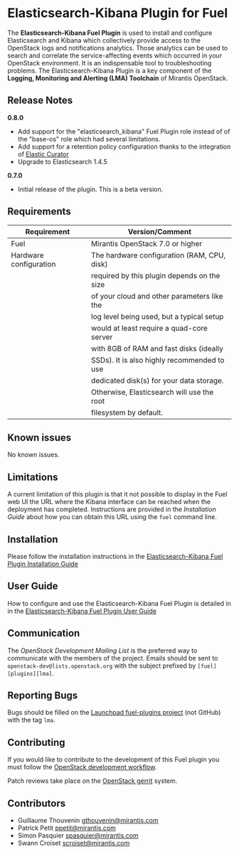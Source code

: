 Elasticsearch-Kibana Plugin for Fuel
====================================

The **Elasticsearch-Kibana Fuel Plugin** is used to install and configure
Elasticsearch and Kibana which collectively provide access to the OpenStack
logs and notifications analytics.
Those analytics can be used to search and correlate the service-affecting
events which occurred in your OpenStack environment. It is an indispensable
tool to troubleshooting problems.
The Elasticsearch-Kibana Plugin is a key component of the
**Logging, Monitoring and Alerting (LMA) Toolchain** of Mirantis OpenStack.

Release Notes
-------------

**0.8.0**

* Add support for the "elasticsearch_kibana" Fuel Plugin role instead of
  of the "base-os" role which had several limitations.
* Add support for a retention policy configuration thanks to the integration
  of [Elastic Curator](https://github.com/elastic/curator)
* Upgrade to Elasticsearch 1.4.5

**0.7.0**

* Initial release of the plugin. This is a beta version.

Requirements
------------

| Requirement            | Version/Comment                             |
|------------------------|---------------------------------------------|
| Fuel                   | Mirantis OpenStack 7.0 or higher            |
| Hardware configuration | The hardware configuration (RAM, CPU, disk) |
|                        | required by this plugin depends on the size |
|                        | of your cloud and other parameters like the |
|                        | log level being used, but a typical setup   |
|                        | would at least require a quad-core server   |
|                        | with 8GB of RAM and fast disks (ideally     |
|                        | SSDs). It is also highly recommended to use |
|                        | dedicated disk(s) for your data storage.    |
|                        | Otherwise, Elasticsearch will use the root  |
|                        | filesystem by default.                      |

Known issues
------------

No known issues.

Limitations
-----------

A current limitation of this plugin is that it not possible to
display in the Fuel web UI the URL where the Kibana interface
can be reached when the deployment has completed.
Instructions are provided in the *Installation Guide* about how you can
obtain this URL using the `fuel` command line.

Installation
------------

Please follow the installation instructions in the [Elasticsearch-Kibana Fuel
Plugin Installation Guide](
http://fuel-plugin-elasticsearch-kibana.readthedocs.org/en/latest/installation.html)

User Guide
----------

How to configure and use the Elasticsearch-Kibana Fuel Plugin is detailed in
in the [Elasticsearch-Kibana Fuel Plugin User Guide](
http://fuel-plugin-elasticsearch-kibana.readthedocs.org/en/latest/user.html)

Communication
-------------

The *OpenStack Development Mailing List* is the preferred way to communicate
with the members of the project.
Emails should be sent to `openstack-dev@lists.openstack.org` with the subject
prefixed by `[fuel][plugins][lma]`.

Reporting Bugs
--------------

Bugs should be filled on the [Launchpad fuel-plugins project](
https://bugs.launchpad.net/fuel-plugins) (not GitHub) with the tag `lma`.


Contributing
------------

If you would like to contribute to the development of this Fuel plugin you must
follow the [OpenStack development workflow](
http://docs.openstack.org/infra/manual/developers.html#development-workflow).

Patch reviews take place on the [OpenStack gerrit](
https://review.openstack.org/#/q/status:open+project:stackforge/fuel-plugin-elasticsearch-kibana,n,z)
system.

Contributors
------------

* Guillaume Thouvenin <gthouvenin@mirantis.com>
* Patrick Petit <ppetit@mirantis.com>
* Simon Pasquier <spasquier@mirantis.com>
* Swann Croiset <scroiset@mirantis.com>
